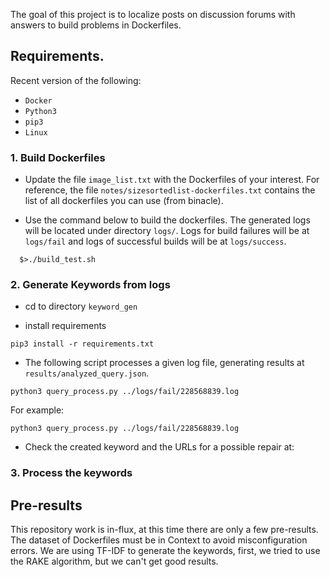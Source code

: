 The goal of this project is to localize posts on discussion forums
with answers to build problems in Dockerfiles.

## Requirements.
Recent version of the following:

- `Docker`
- `Python3`
- `pip3`
- `Linux`

### 1. Build Dockerfiles

- Update the file `image_list.txt` with the Dockerfiles of your
interest. For reference, the file
`notes/sizesortedlist-dockerfiles.txt` contains the list of all
dockerfiles you can use (from binacle).

- Use the command below to build the dockerfiles. The generated logs
  will be located under directory `logs/`. Logs for build failures
  will be at `logs/fail` and logs of successful builds will be at
  `logs/success`.

```
  $>./build_test.sh
```

### 2. Generate Keywords from logs

- cd to directory `keyword_gen` 

- install requirements

```
pip3 install -r requirements.txt
```

- The following script processes a given log file, generating results
  at `results/analyzed_query.json`.

```
python3 query_process.py ../logs/fail/228568839.log
```

For example:

```
python3 query_process.py ../logs/fail/228568839.log
```

- Check the created keyword and the URLs for a possible repair at: 

### 3. Process the keywords

## Pre-results

This repository work is in-flux, at this time there are only a few pre-results. The dataset of Dockerfiles must be in Context to avoid misconfiguration errors.
We are using TF-IDF to generate the keywords, first, we tried to use the RAKE algorithm, but we can't get good results.
